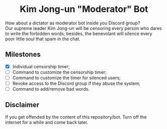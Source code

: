 <h1 align="center">Kim Jong-un "Moderator" Bot</h1>

How about a dictator as moderator bot inside you Discord group? <br />
Our supreme leader Kim Jong-un will be censoring every person who dares to write the forbidden words, besides, the benevolant will silence every poor little soul that spam in the chat.

## Milestones
- [X] Individual censorship timer;
- [ ] Command to customize the censorship timer;
- [ ] Command to customize the timer for silenced users;
- [ ] Revoke access to the Discord group if they abuse the system;
- [ ] Command to add/remove bad words.

## Disclaimer
If you get offended by the content of this repository/bot. Turn off the internet for a while and come back later.

